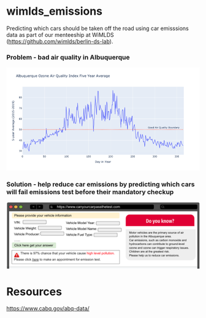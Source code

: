 # wimlds_emissions
Predicting  which cars should be taken off the road using car emisssions data as part of our menteeship at WiMLDS (https://github.com/wimlds/berlin-ds-lab).

### Problem - bad air quality in Albuquerque
![Bad Air Quality Days](ozone_days.png)

### Solution - help reduce car emissions by predicting which cars will fail emissions test before their mandatory checkup
![pass the test](can_pass.png)

###
# Resources
https://www.cabq.gov/abq-data/
